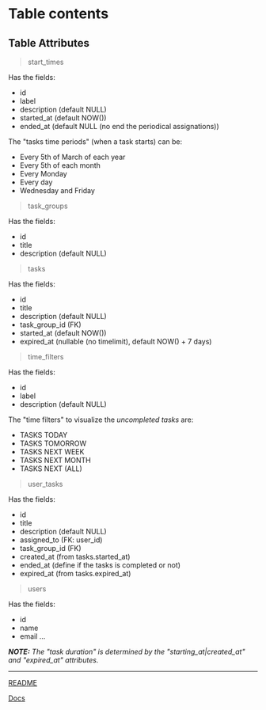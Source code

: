 # Table contents

## Table Attributes

> start_times

Has the fields:
 - id
 - label
 - description (default NULL)
 - started_at (default NOW())
 - ended_at (default NULL (no end the periodical assignations))

The "tasks time periods" (when a task starts) can be:
 - Every 5th of March of each year
 - Every 5th of each month
 - Every Monday
 - Every day
 - Wednesday and Friday

> task_groups

Has the fields:
 - id
 - title
 - description (default NULL)

> tasks

Has the fields:
 - id
 - title
 - description (default NULL)
 - task_group_id (FK)
 - started_at (default NOW())
 - expired_at (nullable (no timelimit), default NOW() + 7 days)

> time_filters

Has the fields:
 - id
 - label
 - description (default NULL)

The "time filters" to visualize the *uncompleted tasks* are:
 - TASKS TODAY
 - TASKS TOMORROW
 - TASKS NEXT WEEK
 - TASKS NEXT MONTH
 - TASKS NEXT (ALL)

> user_tasks

Has the fields:
 - id
 - title
 - description (default NULL)
 - assigned_to (FK: user_id)
 - task_group_id (FK)
 - created_at (from tasks.started_at)
 - ended_at (define if the tasks is completed or not)
 - expired_at (from tasks.expired_at)

> users

Has the fields:
 - id
 - name
 - email
 ...


***NOTE:** The "task duration" is determined by the "starting_at|created_at"*
*and "expired_at" attributes.*


***

[README](../../README.md)

[Docs](../docs.md)
